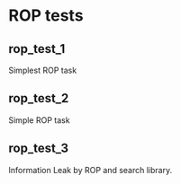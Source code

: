 # ROP tests

## rop_test_1
Simplest ROP task  

## rop_test_2
Simple ROP task  

## rop_test_3
Information Leak by ROP and search library.  



